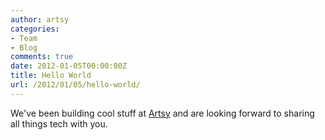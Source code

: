```yaml
---
author: artsy
categories:
- Team
- Blog
comments: true
date: 2012-01-05T00:00:00Z
title: Hello World
url: /2012/01/05/hello-world/
---
```


We've been building cool stuff at [Artsy](http://artsy.net) and are looking forward to sharing all things tech with you.
